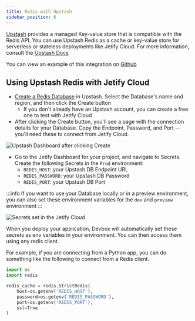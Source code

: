 ```yaml
---
title: Redis with Upstash
sidebar_position: 6
---
```


[Upstash](https://upstash.com) provides a managed Key-value store that is compatible with the Redis API. You can use Upstash Redis as a cache or key-value store for serverless or stateless deployments like Jetify Cloud. For more information, consult the [Upstash Docs](https://upstash.com/docs/introduction)

You can view an example of this integration on [Github](https://github.com/jetify-com/jetify-deploy-integration/tree/main/devbox-json/upstash)

## Using Upstash Redis with Jetify Cloud

* [Create a Redis Database](https://upstash.com/docs/redis/overall/getstarted) in Upstash. Select the Database's name and region, and then click the Create button
  * If you don't already have an Upstash account, you can create a free one to test with Jetify Cloud
* After clicking the Create button, you'll see a page with the connection details for your Database. Copy the Endpoint, Password, and Port -- you'll need these to connect from Jetify Cloud.

![Upstash Dashboard after clicking Create](../../../static/img/upstash.png)

* Go to the Jetify Dashboard for your project, and navigate to Secrets. Create the following Secrets in the `Prod` environment:
  * `REDIS_HOST`: your Upstash DB Endpoint URL
  * `REDIS_PASSWORD`: your Upstash DB Password
  * `REDIS_PORT`: your Upstash DB Port

:::info
 If you want to use your Database locally or in a preview environment, you can also set these environment variables for the `dev` and `preview` environment
:::

![Secrets set in the Jetify Cloud](../../../static/img/upstash-secrets.png)

When you deploy your application, Devbox will automatically set these secrets as env variables in your environment. You can then access them using any redis client.

For example, if you are connecting from a Python app, you can do something like the following to connect from a Redis client.

```python
import os
import redis

redis_cache = redis.StrictRedis(
    host=os.getenv('REDIS_HOST'),
    password=os.getenv('REDIS_PASSWORD'),
    port=os.getenv('REDIS_PORT'),
    ssl=True
)
```
